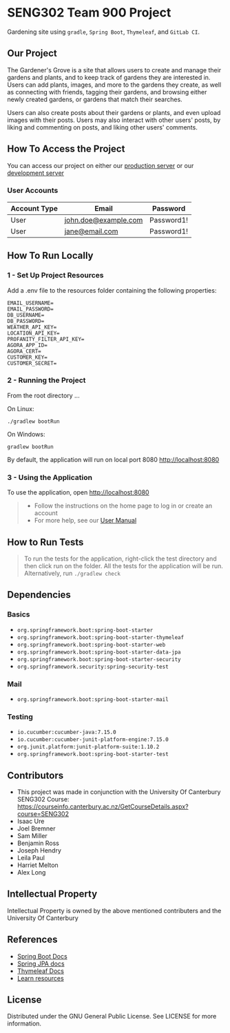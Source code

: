 # SENG302 Team 900 Project

Gardening site using ```gradle```, ```Spring Boot```, ```Thymeleaf```, and ```GitLab CI```.

## Our Project

The Gardener's Grove is a site that allows users to create and manage their gardens and plants, and to keep track of
gardens they are interested in. Users can add plants, images, and more to the gardens they create, as well as connecting
with friends, tagging their gardens, and browsing either newly created gardens, or gardens that match their searches.

Users can also create posts about their gardens or plants, and even upload images with their posts. Users may also
interact with other users' posts, by liking and commenting on posts, and liking other users' comments.

## How To Access the Project

You can access our project on either our [production server](https://csse-seng302-team900.canterbury.ac.nz/prod/) or
our [development server](https://csse-seng302-team900.canterbury.ac.nz/test/)

### User Accounts

| Account Type | Email                | Password   |
|--------------|----------------------|------------|
| User         | john.doe@example.com | Password1! |
| User         | jane@email.com       | Password1! |

## How To Run Locally

### 1 - Set Up Project Resources

Add a .env file to the resources folder containing the following properties:

```
EMAIL_USERNAME=
EMAIL_PASSWORD=
DB_USERNAME=
DB_PASSWORD=
WEATHER_API_KEY=
LOCATION_API_KEY=
PROFANITY_FILTER_API_KEY=
AGORA_APP_ID=
AGORA_CERT=
CUSTOMER_KEY=
CUSTOMER_SECRET=
```

### 2 - Running the Project

From the root directory ...

On Linux:

```
./gradlew bootRun
```

On Windows:

```
gradlew bootRun
```

By default, the application will run on local port 8080 [http://localhost:8080](http://localhost:8080)

### 3 - Using the Application

To use the application, open [http://localhost:8080](http://localhost:8080)
> - Follow the instructions on the home page to log in or create an account
> - For more help, see
    our [User Manual](https://docs.google.com/document/d/1kxYIpkpsRv_hdBEkd0a5hhGmkYkXUwBFnTNMlABz3Gg)

## How to Run Tests

> To run the tests for the application, right-click the test directory and then click run on the folder. All the tests
> for the application will be run.
> Alternatively, run ```./gradlew check```

## Dependencies

### Basics

- `org.springframework.boot:spring-boot-starter`
- `org.springframework.boot:spring-boot-starter-thymeleaf`
- `org.springframework.boot:spring-boot-starter-web`
- `org.springframework.boot:spring-boot-starter-data-jpa`
- `org.springframework.boot:spring-boot-starter-security`
- `org.springframework.security:spring-security-test`

### Mail

- `org.springframework.boot:spring-boot-starter-mail`

### Testing

- `io.cucumber:cucumber-java:7.15.0`
- `io.cucumber:cucumber-junit-platform-engine:7.15.0`
- `org.junit.platform:junit-platform-suite:1.10.2`
- `org.springframework.boot:spring-boot-starter-test`

## Contributors

- This project was made in conjunction with the University Of Canterbury SENG302 Course:  https://courseinfo.canterbury.ac.nz/GetCourseDetails.aspx?course=SENG302
- Isaac Ure
- Joel Bremner
- Sam Miller
- Benjamin Ross
- Joseph Hendry
- Leila Paul
- Harriet Melton
- Alex Long

## Intellectual Property

Intellectual Property is owned by the above mentioned contributers and the University Of Canterbury

## References

- [Spring Boot Docs](https://docs.spring.io/spring-boot/docs/current/reference/htmlsingle/)
- [Spring JPA docs](https://docs.spring.io/spring-data/jpa/docs/current/reference/html/)
- [Thymeleaf Docs](https://www.thymeleaf.org/documentation.html)
- [Learn resources](https://learn.canterbury.ac.nz/course/view.php?id=17797&section=8)

## License

Distributed under the GNU General Public License. See LICENSE for more information.
